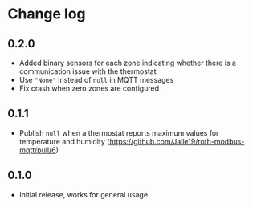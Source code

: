 # Change log

## 0.2.0

* Added binary sensors for each zone indicating whether there is a communication issue with the thermostat
* Use `"None"` instead of `null` in MQTT messages
* Fix crash when zero zones are configured

## 0.1.1

* Publish `null` when a thermostat reports maximum values for temperature and humidity (https://github.com/Jalle19/roth-modbus-mqtt/pull/6)

## 0.1.0

* Initial release, works for general usage
